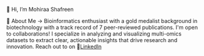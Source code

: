 👋 Hi, I’m Mohiraa Shafreen

🧬 About Me -> Bioinformatics enthusiast with a gold medalist background in biotechnology with a track record of 7 peer-reviewed publications.
I'm open to collaborations! I specialize in analyzing and visualizing multi-omics datasets to extract clear, actionable insights that drive research and innovation.
Reach out to on 🔗[LinkedIn](https://www.linkedin.com/in/mohiraa-shafreen-95829921a)

